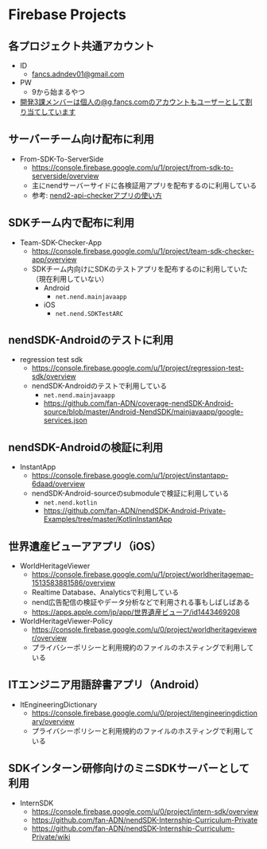# Firebase Projects
## 各プロジェクト共通アカウント
- ID
  - fancs.adndev01@gmail.com
- PW
  - 9から始まるやつ
- 開発3課メンバーは個人の@g.fancs.comのアカウントもユーザーとして割り当てしています

## サーバーチーム向け配布に利用
- From-SDK-To-ServerSide
  - https://console.firebase.google.com/u/1/project/from-sdk-to-serverside/overview
  - 主にnendサーバーサイドに各検証用アプリを配布するのに利用している
  - 参考: [nend2-api-checkerアプリの使い方](https://fancsdev.qiita.com/shared/items/e14abc940ebb888f5e21)

## SDKチーム内で配布に利用
- Team-SDK-Checker-App
  - https://console.firebase.google.com/u/1/project/team-sdk-checker-app/overview
  - SDKチーム内向けにSDKのテストアプリを配布するのに利用していた（現在利用していない）
    - Android
      - `net.nend.mainjavaapp`
    - iOS
      - `net.nend.SDKTestARC`

## nendSDK-Androidのテストに利用
- regression test sdk
  - https://console.firebase.google.com/u/1/project/regression-test-sdk/overview
  - nendSDK-Androidのテストで利用している
    - `net.nend.mainjavaapp`
    - https://github.com/fan-ADN/coverage-nendSDK-Android-source/blob/master/Android-NendSDK/mainjavaapp/google-services.json

## nendSDK-Androidの検証に利用
- InstantApp
  - https://console.firebase.google.com/u/1/project/instantapp-6daad/overview
  - nendSDK-Android-sourceのsubmoduleで検証に利用している
    - `net.nend.kotlin`
    - https://github.com/fan-ADN/nendSDK-Android-Private-Examples/tree/master/KotlinInstantApp

## 世界遺産ビューアアプリ（iOS）
- WorldHeritageViewer
  - https://console.firebase.google.com/u/1/project/worldheritagemap-1513583881586/overview
  - Realtime Database、Analyticsで利用している
  - nend広告配信の検証やデータ分析などで利用される事もしばしばある
  - https://apps.apple.com/jp/app/世界遺産ビューア/id1443469208
- WorldHeritageViewer-Policy
  - https://console.firebase.google.com/u/0/project/worldheritageviewer/overview
  - プライバシーポリシーと利用規約のファイルのホスティングで利用している

## ITエンジニア用語辞書アプリ（Android）
- ItEngineeringDictionary
  - https://console.firebase.google.com/u/0/project/itengineeringdictionary/overview
  - プライバシーポリシーと利用規約のファイルのホスティングで利用している

## SDKインターン研修向けのミニSDKサーバーとして利用
- InternSDK
  - https://console.firebase.google.com/u/0/project/intern-sdk/overview
  - https://github.com/fan-ADN/nendSDK-Internship-Curriculum-Private
  - https://github.com/fan-ADN/nendSDK-Internship-Curriculum-Private/wiki
